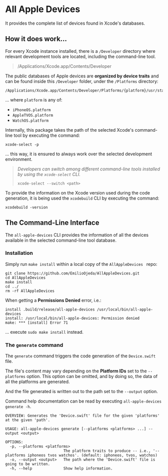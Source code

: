 # All Apple Devices

It provides the complete list of devices found in Xcode's databases.

## How it does work...

For every Xcode instance installed, there is a `/Developer` directory where relevant development tools are located, including the command-line tool.

> /Applications/Xcode.app/Contents/Developer

The public databases of Apple devices are **organized by device traits** and can be found inside this `/Developer` folder, under the `/Platforms` directory:

```
/Applications/Xcode.app/Contents/Developer/Platforms/{platform}/usr/standalone/device_traits.db
```
... where `platform` is any of:

+ `iPhoneOS.platform`
+ `AppleTVOS.platform`
+ `WatchOS.platform`

Internally, this package takes the path of the selected Xcode's command-line tool by executing the command:

```
xcode-select -p
```

... this way, it is ensured to always work over the selected development environment.

> *Developers can switch among different command-line tools installed by using the `xcode-select` CLI.*
> 
> ```
> xcode-select --switch <path>
> ```

To provide the information on the Xcode version used during the code generation, it is being used the `xcodebuild` CLI by executing the command:

```
xcodebuild -version
```

## The Command-Line Interface

The `all-apple-devices` CLI provides the information of all the devices available in the selected command-line tool database.

### Installation

Simply run `make install` within a local copy of the `AllAppleDevices ` repo:

```
git clone https://github.com/EmilioOjeda/AllAppleDevices.git
cd AllAppleDevices
make install
cd ../
rm -rf AllAppleDevices
```

When getting a **Permissions Denied** error, i.e.:

```
install .build/release/all-apple-devices /usr/local/bin/all-apple-devices
install: /usr/local/bin/all-apple-devices: Permission denied
make: *** [install] Error 71
```

... execute `sudo make install` instead.

### The `generate` command

The `generate` command triggers the code generation of the `Device.swift` file.

The file's content may vary depending on the **Platform IDs** set to the `--platforms` option. This option can be omitted, and by doing so, the data of all the platforms are generated.

And the file generated is written out to the path set to the `--output` option.

Command help documentation can be read by executing `all-apple-devices generate -h`.

```
OVERVIEW: Generates the 'Device.swift' file for the given 'platforms' at the given 'path'.

USAGE: all-apple-devices generate [--platforms <platforms> ...] --output <output>

OPTIONS:
  -p, --platforms <platforms>
                          The platform traits to produce -- i.e., '--platforms iphoneos tvos watchos'. (default: iphoneos, tvos, watchos)
  -o, --output <output>   The path where the 'Device.swift' file is going to be written.
  -h, --help              Show help information.
```
